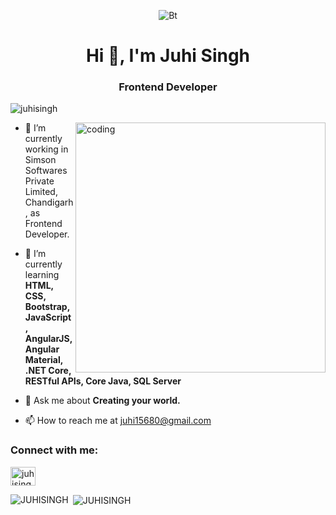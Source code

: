 
<!---
ANKITSPANDEY/ANKITSPANDEY is a ✨ special ✨ repository because its `README.md` (this file) appears on your GitHub profile.
You can click the Preview link to take a look at your changes.
--->
<p align="center"><img src="https://aitsrajampet.ac.in/images/artificial-intelligence.jpg" alt="Bt">

<h1 align="center">Hi 👋, I'm Juhi Singh</h1>
<h3 align="center">Frontend Developer</h3>

<p align="left"> <img src="https://komarev.com/ghpvc/?username=JUHISINGH&label=Profile%20views&color=0e75b6&style=flat&theme=darcula" alt="juhisingh" /> </p>
<img align="right" alt="coding" width="400" src="https://user-images.githubusercontent.com/55389276/140866485-8fb1c876-9a8f-4d6a-98dc-08c4981eaf70.gif">

- 🔭 I’m currently working in Simson Softwares Private Limited, Chandigarh, as Frontend Developer.

- 🌱 I’m currently learning **HTML, CSS, Bootstrap, JavaScript, AngularJS, Angular Material, .NET Core, RESTful APIs, Core Java,  SQL Server**

- 💬 Ask me about **Creating your world.**

- 📫 How to reach me at juhi15680@gmail.com

<h3 align="left">Connect with me:</h3>
<p align="left">
<a href="[https://www.linkedin.com/in/juhi-singh-8ba513227/](https://www.linkedin.com/in/juhi-singh-8ba513227/)/" target="_blank"><img align="center" src="https://raw.githubusercontent.com/rahuldkjain/github-profile-readme-generator/master/src/images/icons/Social/linked-in-alt.svg" alt="juhisingh" height="30" width="40" /></a>

<p><img align="left" src="https://github-readme-stats.vercel.app/api/top-langs?username=juhisingh8210&theme=darcula&show_icons=true&locale=en&layout=compact" alt="JUHISINGH" /></p>

<p>&nbsp;<img align="center" src="https://github-readme-stats.vercel.app/api?username=juhisingh8210&theme=darcula&show_icons=true&locale=en" alt="JUHISINGH" /></p>


